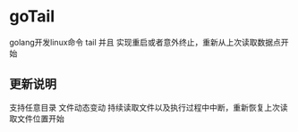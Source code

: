 # goTail
golang开发linux命令  tail  并且 实现重启或者意外终止，重新从上次读取数据点开始
## 更新说明
支持任意目录  文件动态变动 持续读取文件以及执行过程中中断，重新恢复上次读取文件位置开始
